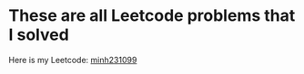# These are all Leetcode problems that I solved

Here is my Leetcode: [minh231099](https://leetcode.com/u/minh231099/)